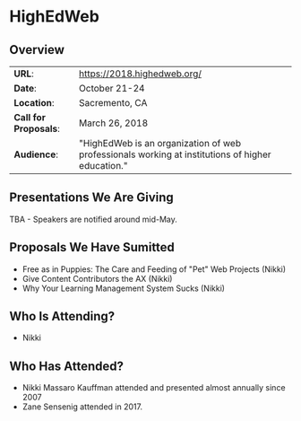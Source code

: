 # HighEdWeb

## Overview
|                         |                               |
| ----------------------- | ----------------------------- |
| __URL__:                | https://2018.highedweb.org/   |
| __Date__:               | October 21-24                 |
| __Location__:           | Sacremento, CA                |
| __Call for Proposals__: | March 26, 2018                | 
| __Audience__:           | "HighEdWeb is an organization of web professionals working at institutions of higher education." |

## Presentations We Are Giving
TBA - Speakers are notified around mid-May.

## Proposals We Have Sumitted
- Free as in Puppies: The Care and Feeding of "Pet" Web Projects (Nikki)
- Give Content Contributors the AX (Nikki)
- Why Your Learning Management System Sucks (Nikki)

## Who Is Attending?
- Nikki

## Who Has Attended?
- Nikki Massaro Kauffman attended and presented almost annually since 2007
- Zane Sensenig attended in 2017. 
